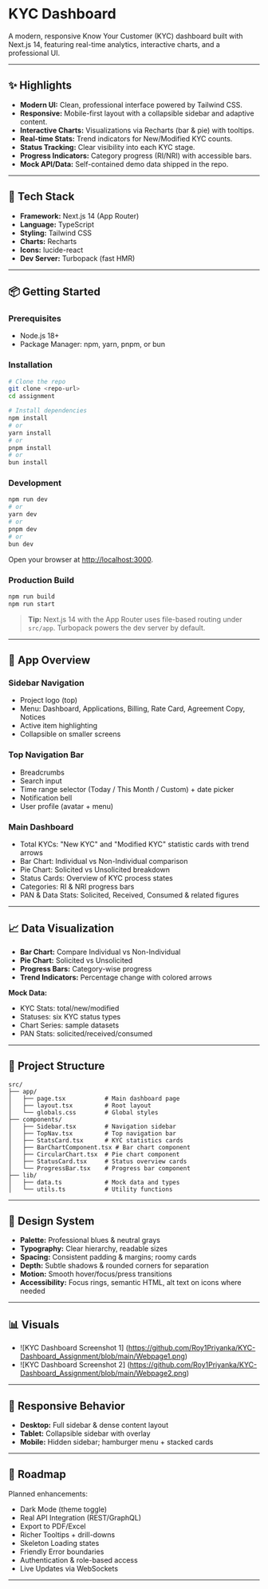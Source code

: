 # KYC Dashboard

A modern, responsive Know Your Customer (KYC) dashboard built with Next.js 14, featuring real-time analytics, interactive charts, and a professional UI.

---

## ✨ Highlights

- **Modern UI:** Clean, professional interface powered by Tailwind CSS.
- **Responsive:** Mobile-first layout with a collapsible sidebar and adaptive content.
- **Interactive Charts:** Visualizations via Recharts (bar & pie) with tooltips.
- **Real-time Stats:** Trend indicators for New/Modified KYC counts.
- **Status Tracking:** Clear visibility into each KYC stage.
- **Progress Indicators:** Category progress (RI/NRI) with accessible bars.
- **Mock API/Data:** Self-contained demo data shipped in the repo.

---

## 🧱 Tech Stack

- **Framework:** Next.js 14 (App Router)
- **Language:** TypeScript
- **Styling:** Tailwind CSS
- **Charts:** Recharts
- **Icons:** lucide-react
- **Dev Server:** Turbopack (fast HMR)

---

## 📦 Getting Started

### Prerequisites

- Node.js 18+
- Package Manager: npm, yarn, pnpm, or bun

### Installation

```sh
# Clone the repo
git clone <repo-url>
cd assignment

# Install dependencies
npm install
# or
yarn install
# or
pnpm install
# or
bun install
```

### Development

```sh
npm run dev
# or
yarn dev
# or
pnpm dev
# or
bun dev
```

Open your browser at [http://localhost:3000](http://localhost:3000).

### Production Build

```sh
npm run build
npm run start
```

> **Tip:** Next.js 14 with the App Router uses file-based routing under `src/app`. Turbopack powers the dev server by default.

---

## 🧭 App Overview

### Sidebar Navigation

- Project logo (top)
- Menu: Dashboard, Applications, Billing, Rate Card, Agreement Copy, Notices
- Active item highlighting
- Collapsible on smaller screens

### Top Navigation Bar

- Breadcrumbs
- Search input
- Time range selector (Today / This Month / Custom) + date picker
- Notification bell
- User profile (avatar + menu)

### Main Dashboard

- Total KYCs: "New KYC" and "Modified KYC" statistic cards with trend arrows
- Bar Chart: Individual vs Non-Individual comparison
- Pie Chart: Solicited vs Unsolicited breakdown
- Status Cards: Overview of KYC process states
- Categories: RI & NRI progress bars
- PAN & Data Stats: Solicited, Received, Consumed & related figures

---

## 📈 Data Visualization

- **Bar Chart:** Compare Individual vs Non-Individual
- **Pie Chart:** Solicited vs Unsolicited
- **Progress Bars:** Category-wise progress
- **Trend Indicators:** Percentage change with colored arrows

**Mock Data:**
- KYC Stats: total/new/modified
- Statuses: six KYC status types
- Chart Series: sample datasets
- PAN Stats: solicited/received/consumed

---

## 🔧 Project Structure

```
src/
├── app/
│   ├── page.tsx           # Main dashboard page
│   ├── layout.tsx         # Root layout
│   └── globals.css        # Global styles
├── components/
│   ├── Sidebar.tsx        # Navigation sidebar
│   ├── TopNav.tsx         # Top navigation bar
│   ├── StatsCard.tsx      # KYC statistics cards
│   ├── BarChartComponent.tsx # Bar chart component
│   ├── CircularChart.tsx  # Pie chart component
│   ├── StatusCard.tsx     # Status overview cards
│   └── ProgressBar.tsx    # Progress bar component
├── lib/
│   ├── data.ts            # Mock data and types
│   └── utils.ts           # Utility functions
```

---

## 🎨 Design System

- **Palette:** Professional blues & neutral grays
- **Typography:** Clear hierarchy, readable sizes
- **Spacing:** Consistent padding & margins; roomy cards
- **Depth:** Subtle shadows & rounded corners for separation
- **Motion:** Smooth hover/focus/press transitions
- **Accessibility:** Focus rings, semantic HTML, alt text on icons where needed

---

## 📊 Visuals

- ![KYC Dashboard Screenshot 1] (https://github.com/Roy1Priyanka/KYC-Dashboard_Assignment/blob/main/Webpage1.png)
- ![KYC Dashboard Screenshot 2] (https://github.com/Roy1Priyanka/KYC-Dashboard_Assignment/blob/main/Webpage2.png)

---

## 📱 Responsive Behavior

- **Desktop:** Full sidebar & dense content layout
- **Tablet:** Collapsible sidebar with overlay
- **Mobile:** Hidden sidebar; hamburger menu + stacked cards

---

## 🚀 Roadmap

Planned enhancements:

- Dark Mode (theme toggle)
- Real API Integration (REST/GraphQL)
- Export to PDF/Excel
- Richer Tooltips + drill-downs
- Skeleton Loading states
- Friendly Error boundaries
- Authentication & role-based access
- Live Updates via WebSockets

---
